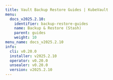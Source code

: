 ```yaml
---
title: Vault Backup Restore Guides | KubeVault
menu:
  docs_v2025.2.10:
    identifier: backup-restore-guides
    name: Backup & Restore (Stash)
    parent: guides
    weight: 10
menu_name: docs_v2025.2.10
info:
  cli: v0.20.0
  installer: v2025.2.10
  operator: v0.20.0
  unsealer: v0.20.0
  version: v2025.2.10
---
```


